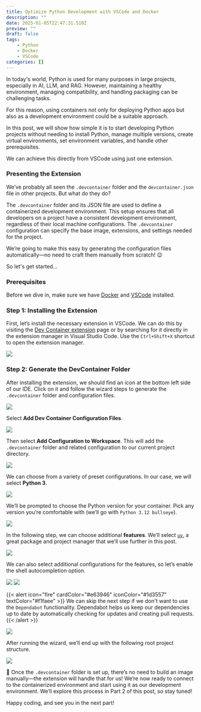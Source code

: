 ```yaml
---
title: Optimize Python Development with VSCode and Docker
description: ""
date: 2025-01-05T22:47:31.510Z
preview: ""
draft: false
tags: 
    - Python
    - Docker
    - VSCode
categories: []
---
```


In today's world, Python is used for many purposes in large projects, especially in AI, LLM, and RAG. However, maintaining a healthy environment, managing compatibility, and handling packaging can be challenging tasks.

For this reason, using containers not only for deploying Python apps but also as a development environment could be a suitable approach.

In this post, we will show how simple it is to start developing Python projects without needing to install Python, manage multiple versions, create virtual environments, set environment variables, and handle other prerequisites.

We can achieve this directly from VSCode using just one extension.

### Presenting the Extension
We’ve probably all seen the `.devcontainer` folder and the `devcontainer.json` file in other projects. But what do they do?

The `.devcontainer` folder and its JSON file are used to define a containerized development environment. This setup ensures that all developers on a project have a consistent development environment, regardless of their local machine configurations. The `.devcontainer` configuration can specify the base image, extensions, and settings needed for the project.

We’re going to make this easy by generating the configuration files automatically—no need to craft them manually from scratch! 😉

So let's get started...

### Prerequisites
Before we dive in, make sure we have [Docker](https://docs.docker.com/get-docker/) and [VSCode](https://code.visualstudio.com/download) installed.

### Step 1: Installing the Extension
First, let’s install the necessary extension in VSCode. We can do this by visiting the [Dev Container extension](https://marketplace.visualstudio.com/items?itemName=ms-vscode-remote.remote-containers) page or by searching for it directly in the extension manager in Visual Studio Code. Use the `Ctrl+Shift+X` shortcut to open the extension manager.

![](/images/post1/im1.png)

### Step 2: Generate the DevContainer Folder
After installing the extension, we should find an icon at the bottom left side of our IDE. Click on it and follow the wizard steps to generate the `.devcontainer` folder and configuration files.

![](/images/post1/im2.png)

Select **Add Dev Container Configuration Files**.

![](/images/post1/im3.png)

Then select **Add Configuration to Workspace**. This will add the `.devcontainer` folder and related configuration to our current project directory.

![](/images/post1/im4.png)

We can choose from a variety of preset configurations. In our case, we will select **Python 3**.

![](/images/post1/im5.png)

We’ll be prompted to choose the Python version for your container. Pick any version you’re comfortable with (we’ll go with `Python 3.12 bullseye`).

![](/images/post1/im6.png)

In the following step, we can choose additional **features**. We’ll select [`uv`](https://docs.astral.sh/uv/), a great package and project manager that we’ll use further in this post.

![](/images/post1/im7.png)

We can also select additional configurations for the features, so let’s enable the shell autocompletion option.

![](/images/post1/im8.png)
![](/images/post1/im9.png)

{{< alert icon="fire" cardColor="#e63946" iconColor="#1d3557" textColor="#f1faee" >}}
We can skip the next step if we don't want to use the `Dependabot` functionality. Dependabot helps us keep our dependencies up to date by automatically checking for updates and creating pull requests.
{{< /alert >}}

![](/images/post1/im10.png)

After running the wizard, we’ll end up with the following root project structure.

![](/images/post1/im13.png)

🎉 Once the `.devcontainer` folder is set up, there’s no need to build an image manually—the extension will handle that for us! We’re now ready to connect to the containerized environment and start using it as our development environment. We’ll explore this process in Part 2 of this post, so stay tuned!

Happy coding, and see you in the next part!
